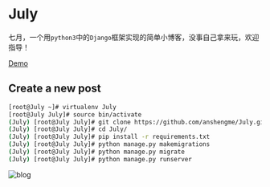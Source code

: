 # July

七月，一个用`python3`中的`Django`框架实现的简单小博客，没事自己拿来玩，欢迎指导！

[Demo](https://blog.ansheng.me/)

## Create a new post

``` bash
[root@July ~]# virtualenv July
[root@July July]# source bin/activate
(July) [root@July July]# git clone https://github.com/anshengme/July.git
(July) [root@July July]# cd July/
(July) [root@July July]# pip install -r requirements.txt
(July) [root@July July]# python manage.py makemigrations
(July) [root@July July]# python manage.py migrate
(July) [root@July July]# python manage.py runserver
```

![blog](https://github.com/anshengme/July/raw/master/doc/blog.png)